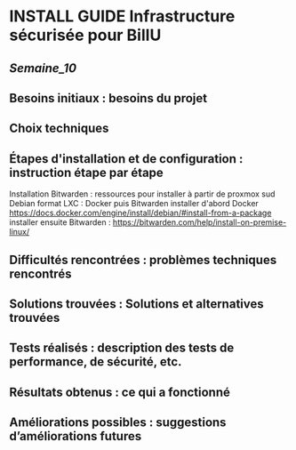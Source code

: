 
# **INSTALL GUIDE Infrastructure sécurisée pour BillU**
## _Semaine_10_


## **Besoins initiaux : besoins du projet**



## **Choix techniques**



## **Étapes d'installation et de configuration : instruction étape par étape**

Installation Bitwarden :
ressources pour installer à partir de proxmox sud Debian format LXC : Docker puis Bitwarden 
installer d'abord Docker
https://docs.docker.com/engine/install/debian/#install-from-a-package
installer ensuite Bitwarden :
https://bitwarden.com/help/install-on-premise-linux/
 
## **Difficultés rencontrées : problèmes techniques rencontrés**



## **Solutions trouvées : Solutions et alternatives trouvées**



## **Tests réalisés : description des tests de performance, de sécurité, etc.**


## **Résultats obtenus : ce qui a fonctionné**


## **Améliorations possibles : suggestions d’améliorations futures**

